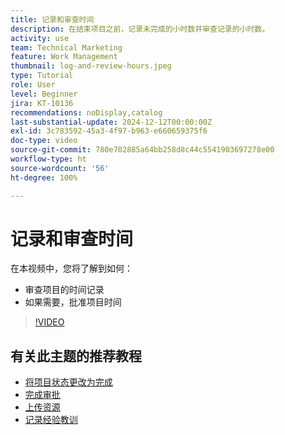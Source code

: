 ```yaml
---
title: 记录和审查时间
description: 在结束项目之前，记录未完成的小时数并审查记录的小时数。
activity: use
team: Technical Marketing
feature: Work Management
thumbnail: log-and-review-hours.jpeg
type: Tutorial
role: User
level: Beginner
jira: KT-10136
recommendations: noDisplay,catalog
last-substantial-update: 2024-12-12T00:00:00Z
exl-id: 3c783592-45a3-4f97-b963-e660659375f6
doc-type: video
source-git-commit: 780e702885a64bb258d8c44c5541903697278e00
workflow-type: ht
source-wordcount: '56'
ht-degree: 100%

---
```


# 记录和审查时间

在本视频中，您将了解到如何：

* 审查项目的时间记录
* 如果需要，批准项目时间

>[!VIDEO](https://video.tv.adobe.com/v/3441069/?quality=12&learn=on)

## 有关此主题的推荐教程

* [将项目状态更改为完成](/help/manage-work/projects/change-the-project-status.md)
* [完成审批](/help/manage-work/close-a-project/complete-approvals.md)
* [上传资源](/help/manage-work/close-a-project/upload-assets.md)
* [记录经验教训](/help/manage-work/close-a-project/lessons-learned-from-closing-a-project.md)
